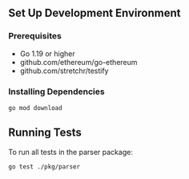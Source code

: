 ## Set Up Development Environment

### Prerequisites
- Go 1.19 or higher
- github.com/ethereum/go-ethereum
- github.com/stretchr/testify

### Installing Dependencies

```
go mod download
```

## Running Tests

To run all tests in the parser package:
```
go test ./pkg/parser
```